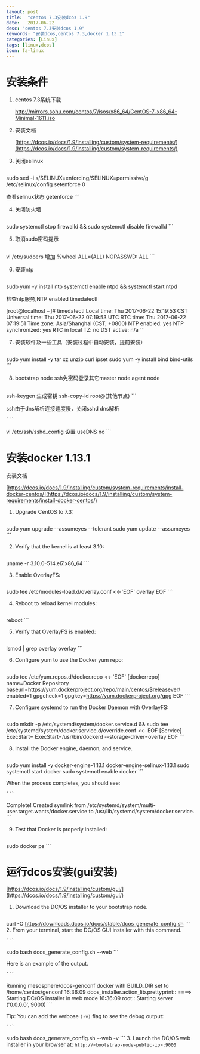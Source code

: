```yaml
---
layout: post
title:  "centos 7.3安装dcos 1.9"
date:   2017-06-22
desc: "centos 7.3安装dcos 1.9"
keywords: "安装dcos,centos 7.3,docker 1.13.1"
categories: [Linux]
tags: [linux,dcos]
icon: fa-linux
---
```


# 安装条件


1. centos 7.3系统下载

    [http://mirrors.sohu.com/centos/7/isos/x86_64/CentOS-7-x86_64-Minimal-1611.iso
    ](http://mirrors.sohu.com/centos/7/isos/x86_64/CentOS-7-x86_64-Minimal-1611.iso
    )

2. 安装文档

    [https://dcos.io/docs/1.9/installing/custom/system-requirements/](https://dcos.io/docs/1.9/installing/custom/system-requirements/)

3. 关闭selinux

    ```
  sudo sed -i s/SELINUX=enforcing/SELINUX=permissive/g /etc/selinux/config
  setenforce 0

  查看selinux状态
  getenforce
    ```

4. 关闭防火墙

    ```
  sudo systemctl stop firewalld && sudo systemctl disable firewalld
    ```

5. 取消sudo密码提示

    ```
  vi /etc/sudoers
  增加
  %wheel ALL=(ALL) NOPASSWD: ALL
    ```

6. 安装ntp

    ```
  sudo yum -y install ntp
  systemctl enable ntpd && systemctl start ntpd

  检查ntp服务,NTP enabled
  timedatectl

  [root@localhost ~]# timedatectl
        Local time: Thu 2017-06-22 15:19:53 CST
    Universal time: Thu 2017-06-22 07:19:53 UTC
          RTC time: Thu 2017-06-22 07:19:51
          Time zone: Asia/Shanghai (CST, +0800)
       NTP enabled: yes
  NTP synchronized: yes
    RTC in local TZ: no
        DST active: n/a
    ```

7. 安装软件及一些工具（安装过程中自动安装，提前安装）

    ```
  sudo yum install -y tar xz unzip curl ipset
  sudo yum -y install bind bind-utils
    ```

8. bootstrap node ssh免密码登录其它master node agent node

    ```
  ssh-keygen 生成密钥
  ssh-copy-id root@(其他节点)
    ```

  ssh由于dns解析连接速度慢，关闭sshd dns解析

    ```
  vi /etc/ssh/sshd_config
  设置
  useDNS no
    ```

# 安装docker 1.13.1

安装文档

[https://dcos.io/docs/1.9/installing/custom/system-requirements/install-docker-centos/](https://dcos.io/docs/1.9/installing/custom/system-requirements/install-docker-centos/)


1.  Upgrade CentOS to 7.3:

    ```
  sudo yum upgrade --assumeyes --tolerant
  sudo yum update --assumeyes
    ```

2. Verify that the kernel is at least 3.10:

    ```
  uname -r
  3.10.0-514.el7.x86_64
    ```

3. Enable OverlayFS:

    ```
  sudo tee /etc/modules-load.d/overlay.conf <<-'EOF'
  overlay
  EOF
    ```

4. Reboot to reload kernel modules:

    ```
  reboot
    ```

5. Verify that OverlayFS is enabled:

    ```
  lsmod | grep overlay
  overlay
    ```

6. Configure yum to use the Docker yum repo:

    ```
  sudo tee /etc/yum.repos.d/docker.repo <<-'EOF'
  [dockerrepo]
  name=Docker Repository
  baseurl=https://yum.dockerproject.org/repo/main/centos/$releasever/
  enabled=1
  gpgcheck=1
  gpgkey=https://yum.dockerproject.org/gpg
  EOF
    ```

7. Configure systemd to run the Docker Daemon with OverlayFS:

    ```
  sudo mkdir -p /etc/systemd/system/docker.service.d && sudo tee /etc/systemd/system/docker.service.d/override.conf <<- EOF
  [Service]
  ExecStart=
  ExecStart=/usr/bin/dockerd --storage-driver=overlay
  EOF
    ```

8. Install the Docker engine, daemon, and service.

    ```
  sudo yum install -y docker-engine-1.13.1 docker-engine-selinux-1.13.1
  sudo systemctl start docker
  sudo systemctl enable docker
    ```

  When the process completes, you should see:

    ```
  Complete!
  Created symlink from /etc/systemd/system/multi-user.target.wants/docker.service to /usr/lib/systemd/system/docker.service.
    ```

9. Test that Docker is properly installed:

    ```
  sudo docker ps
    ```

# 运行dcos安装(gui安装)

[https://dcos.io/docs/1.9/installing/custom/gui/](https://dcos.io/docs/1.9/installing/custom/gui/)

1. Download the DC/OS installer to your bootstrap node.

    ```
  curl -O https://downloads.dcos.io/dcos/stable/dcos_generate_config.sh
    ```
2. From your terminal, start the DC/OS GUI installer with this command.

    ```
  sudo bash dcos_generate_config.sh --web
    ```

  Here is an example of the output.

    ```
  Running mesosphere/dcos-genconf docker with BUILD_DIR set to /home/centos/genconf
  16:36:09 dcos_installer.action_lib.prettyprint:: ====> Starting DC/OS installer in web mode
  16:36:09 root:: Starting server ('0.0.0.0', 9000)
    ```

  Tip: You can add the verbose `(-v)` flag to see the debug output:

    ```
  sudo bash dcos_generate_config.sh --web -v
    ```
3. Launch the DC/OS web installer in your browser at: `http://<bootstrap-node-public-ip>:9000`
